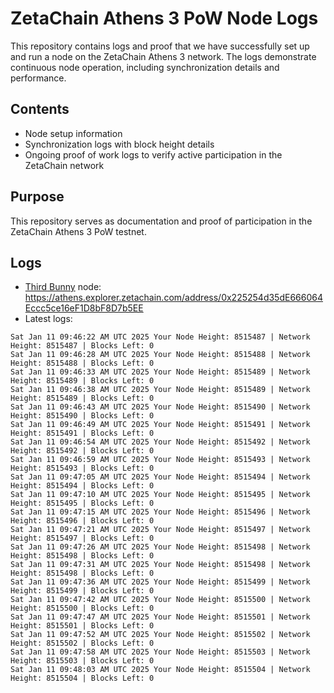 # ZetaChain Athens 3 PoW Node Logs
This repository contains logs and proof that we have successfully set up and run a node on the ZetaChain Athens 3 network. The logs demonstrate continuous node operation, including synchronization details and performance.

## Contents
- Node setup information
- Synchronization logs with block height details
- Ongoing proof of work logs to verify active participation in the ZetaChain network

## Purpose
This repository serves as documentation and proof of participation in the ZetaChain Athens 3 PoW testnet.

## Logs

- [Third Bunny](https://thirdbunny.xyz/) node: https://athens.explorer.zetachain.com/address/0x225254d35dE666064Eccc5ce16eF1D8bF8D7b5EE
- Latest logs:
```
Sat Jan 11 09:46:22 AM UTC 2025 Your Node Height: 8515487 | Network Height: 8515487 | Blocks Left: 0
Sat Jan 11 09:46:28 AM UTC 2025 Your Node Height: 8515488 | Network Height: 8515488 | Blocks Left: 0
Sat Jan 11 09:46:33 AM UTC 2025 Your Node Height: 8515489 | Network Height: 8515489 | Blocks Left: 0
Sat Jan 11 09:46:38 AM UTC 2025 Your Node Height: 8515489 | Network Height: 8515489 | Blocks Left: 0
Sat Jan 11 09:46:43 AM UTC 2025 Your Node Height: 8515490 | Network Height: 8515490 | Blocks Left: 0
Sat Jan 11 09:46:49 AM UTC 2025 Your Node Height: 8515491 | Network Height: 8515491 | Blocks Left: 0
Sat Jan 11 09:46:54 AM UTC 2025 Your Node Height: 8515492 | Network Height: 8515492 | Blocks Left: 0
Sat Jan 11 09:46:59 AM UTC 2025 Your Node Height: 8515493 | Network Height: 8515493 | Blocks Left: 0
Sat Jan 11 09:47:05 AM UTC 2025 Your Node Height: 8515494 | Network Height: 8515494 | Blocks Left: 0
Sat Jan 11 09:47:10 AM UTC 2025 Your Node Height: 8515495 | Network Height: 8515495 | Blocks Left: 0
Sat Jan 11 09:47:15 AM UTC 2025 Your Node Height: 8515496 | Network Height: 8515496 | Blocks Left: 0
Sat Jan 11 09:47:21 AM UTC 2025 Your Node Height: 8515497 | Network Height: 8515497 | Blocks Left: 0
Sat Jan 11 09:47:26 AM UTC 2025 Your Node Height: 8515498 | Network Height: 8515498 | Blocks Left: 0
Sat Jan 11 09:47:31 AM UTC 2025 Your Node Height: 8515498 | Network Height: 8515498 | Blocks Left: 0
Sat Jan 11 09:47:36 AM UTC 2025 Your Node Height: 8515499 | Network Height: 8515499 | Blocks Left: 0
Sat Jan 11 09:47:42 AM UTC 2025 Your Node Height: 8515500 | Network Height: 8515500 | Blocks Left: 0
Sat Jan 11 09:47:47 AM UTC 2025 Your Node Height: 8515501 | Network Height: 8515501 | Blocks Left: 0
Sat Jan 11 09:47:52 AM UTC 2025 Your Node Height: 8515502 | Network Height: 8515502 | Blocks Left: 0
Sat Jan 11 09:47:58 AM UTC 2025 Your Node Height: 8515503 | Network Height: 8515503 | Blocks Left: 0
Sat Jan 11 09:48:03 AM UTC 2025 Your Node Height: 8515504 | Network Height: 8515504 | Blocks Left: 0
```
